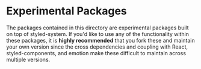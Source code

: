 
# Experimental Packages

The packages contained in this directory are experimental packages built on top of styled-system.
If you'd like to use any of the functionality within these packages, it is **highly recommended** that you fork these and maintain your own version since the cross dependencies and coupling with React, styled-components, and emotion make these difficult to maintain across multiple versions.
